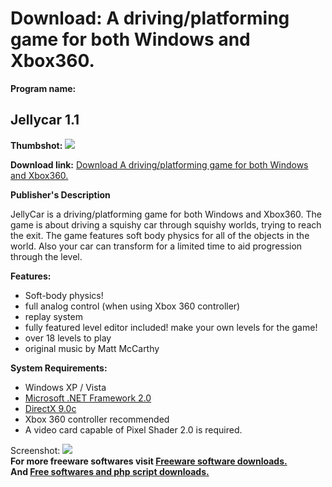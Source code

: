 # Download: A driving/platforming game for both Windows and Xbox360.

**Program name:**

## Jellycar 1.1

  
**Thumbshot:** ![](http://www.freewarefiles.com/screenshot/jellycar_md.jpg)   
  
**Download link:** [Download A driving/platforming game for both Windows and Xbox360.](http://freesoftwares.boysofts.com/Jellycar_program_44666.html)  
  


**Publisher's Description**  
  


JellyCar is a driving/platforming game for both Windows and Xbox360. The game is about driving a squishy car through squishy worlds, trying to reach the exit. The game features soft body physics for all of the objects in the world. Also your car can transform for a limited time to aid progression through the level. 

**Features:**

  * Soft-body physics! 
  * full analog control (when using Xbox 360 controller) 
  * replay system 
  * fully featured level editor included! make your own levels for the game! 
  * over 18 levels to play 
  * original music by Matt McCarthy 

**System Requirements:**

  * Windows XP / Vista 
  * [Microsoft .NET Framework 2.0](http://www.freewarefiles.com/Microsoft-NET-Framework-x-Final_program_16026.html)
  * [DirectX 9.0c](http://www.freewarefiles.com/program_10_111_516.html)
  * Xbox 360 controller recommended 
  * A video card capable of Pixel Shader 2.0 is required. 

  
  
Screenshot: ![](http://www.freewarefiles.com/screenshot/jellycar.jpg)   
**For more freeware softwares visit [Freeware software downloads.](http://freesoftwares.boysofts.com/)**   
**And [Free softwares and php script downloads.](http://www.boysofts.com/)**
